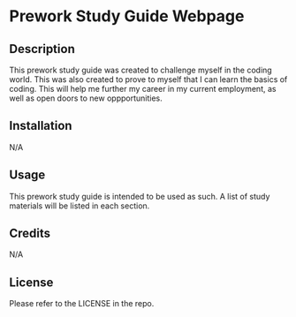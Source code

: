 # Prework Study Guide Webpage

## Description

This prework study guide was created to challenge myself in the coding world. This was also created to prove to myself that I can learn the basics of coding. This will help me further my career in my current employment, as well as open doors to new oppportunities.

## Installation

N/A

## Usage

This prework study guide is intended to be used as such. A list of study materials will be listed in each section.

## Credits

N/A

## License

Please refer to the LICENSE in the repo.